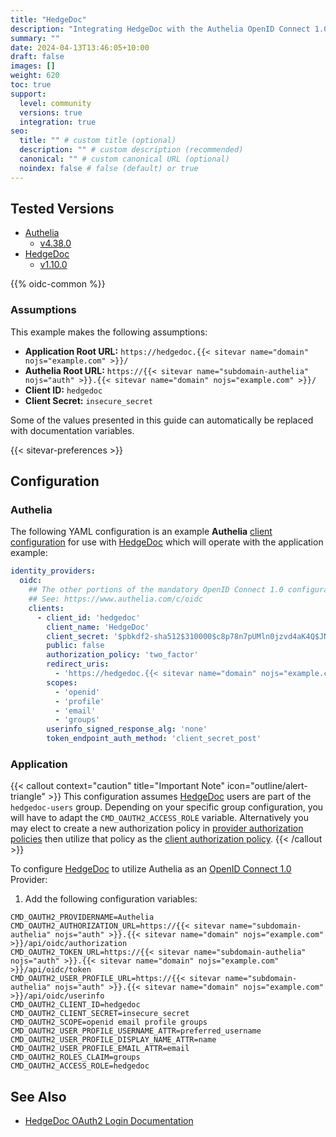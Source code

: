 ```yaml
---
title: "HedgeDoc"
description: "Integrating HedgeDoc with the Authelia OpenID Connect 1.0 Provider."
summary: ""
date: 2024-04-13T13:46:05+10:00
draft: false
images: []
weight: 620
toc: true
support:
  level: community
  versions: true
  integration: true
seo:
  title: "" # custom title (optional)
  description: "" # custom description (recommended)
  canonical: "" # custom canonical URL (optional)
  noindex: false # false (default) or true
---
```


## Tested Versions

* [Authelia]
  * [v4.38.0](https://github.com/authelia/authelia/releases/tag/v4.38.0)
* [HedgeDoc]
  * [v1.10.0](https://github.com/hedgedoc/hedgedoc/releases/tag/1.10.0)

{{% oidc-common %}}

### Assumptions

This example makes the following assumptions:

* __Application Root URL:__ `https://hedgedoc.{{< sitevar name="domain" nojs="example.com" >}}/`
* __Authelia Root URL:__ `https://{{< sitevar name="subdomain-authelia" nojs="auth" >}}.{{< sitevar name="domain" nojs="example.com" >}}/`
* __Client ID:__ `hedgedoc`
* __Client Secret:__ `insecure_secret`

Some of the values presented in this guide can automatically be replaced with documentation variables.

{{< sitevar-preferences >}}

## Configuration

### Authelia

The following YAML configuration is an example __Authelia__ [client configuration] for use with [HedgeDoc] which will
operate with the application example:

```yaml {title="configuration.yml"}
identity_providers:
  oidc:
    ## The other portions of the mandatory OpenID Connect 1.0 configuration go here.
    ## See: https://www.authelia.com/c/oidc
    clients:
      - client_id: 'hedgedoc'
        client_name: 'HedgeDoc'
        client_secret: '$pbkdf2-sha512$310000$c8p78n7pUMln0jzvd4aK4Q$JNRBzwAo0ek5qKn50cFzzvE9RXV88h1wJn5KGiHrD0YKtZaR/nCb2CJPOsKaPK0hjf.9yHxzQGZziziccp6Yng'  # The digest of 'insecure_secret'.
        public: false
        authorization_policy: 'two_factor'
        redirect_uris:
          - 'https://hedgedoc.{{< sitevar name="domain" nojs="example.com" >}}/auth/oauth2/callback'
        scopes:
          - 'openid'
          - 'profile'
          - 'email'
          - 'groups'
        userinfo_signed_response_alg: 'none'
        token_endpoint_auth_method: 'client_secret_post'
```

### Application

{{< callout context="caution" title="Important Note" icon="outline/alert-triangle" >}}
This configuration assumes [HedgeDoc](https://hedgedoc.org/) users are part of the `hedgedoc-users` group. Depending on
your specific group configuration, you will have to adapt the `CMD_OAUTH2_ACCESS_ROLE` variable. Alternatively you may
elect to create a new authorization policy in [provider authorization policies](../../../configuration/identity-providers/openid-connect/provider.md#authorization_policies) then utilize that policy as the
[client authorization policy](../../../configuration/identity-providers/openid-connect/clients.md#authorization_policy).
{{< /callout >}}

To configure [HedgeDoc] to utilize Authelia as an [OpenID Connect 1.0] Provider:

1. Add the following configuration variables:

```env
CMD_OAUTH2_PROVIDERNAME=Authelia
CMD_OAUTH2_AUTHORIZATION_URL=https://{{< sitevar name="subdomain-authelia" nojs="auth" >}}.{{< sitevar name="domain" nojs="example.com" >}}/api/oidc/authorization
CMD_OAUTH2_TOKEN_URL=https://{{< sitevar name="subdomain-authelia" nojs="auth" >}}.{{< sitevar name="domain" nojs="example.com" >}}/api/oidc/token
CMD_OAUTH2_USER_PROFILE_URL=https://{{< sitevar name="subdomain-authelia" nojs="auth" >}}.{{< sitevar name="domain" nojs="example.com" >}}/api/oidc/userinfo
CMD_OAUTH2_CLIENT_ID=hedgedoc
CMD_OAUTH2_CLIENT_SECRET=insecure_secret
CMD_OAUTH2_SCOPE=openid email profile groups
CMD_OAUTH2_USER_PROFILE_USERNAME_ATTR=preferred_username
CMD_OAUTH2_USER_PROFILE_DISPLAY_NAME_ATTR=name
CMD_OAUTH2_USER_PROFILE_EMAIL_ATTR=email
CMD_OAUTH2_ROLES_CLAIM=groups
CMD_OAUTH2_ACCESS_ROLE=hedgedoc
```

## See Also

- [HedgeDoc OAuth2 Login Documentation](https://docs.hedgedoc.org/configuration/#oauth2-login)

[HedgeDoc]: https://hedgedoc.org/
[Authelia]: https://www.authelia.com
[OpenID Connect 1.0]: ../../openid-connect/introduction.md
[client configuration]: ../../../configuration/identity-providers/openid-connect/clients.md
